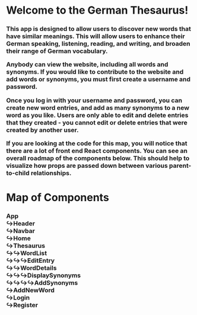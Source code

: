 <h1>Welcome to the German Thesaurus! </h1>

<h3>This app is designed to allow users to discover new words that have similar meanings. This will allow users to enhance their German speaking, listening, reading, and writing, and broaden their range of German vocabulary. 

Anybody can view the website, including all words and synonyms. If you would like to contribute to the website and add words or synonyms, you must first create a username and password.

Once you log in with your username and password, you can create new word entries, and add as many synonyms to a new word as you like. Users are only able to edit and delete entries that they created - you cannot edit or delete entries that were created by another user. 

If you are looking at the code for this map, you will notice that there are a lot of front end React components. You can see an overall roadmap of the components below. This should help to visualize how props are passed down between various parent-to-child relationships.</h3>

<h1>Map of Components</h1>

<h3>
App<br>
  ↪Header<br>
  ↪Navbar<br>
  ↪Home<br>
  ↪Thesaurus<br>
	  ↪↪WordList<br>
		  ↪↪↪EditEntry<br>
	  ↪↪WordDetails<br>
		  ↪↪↪DisplaySynonyms<br>
			  ↪↪↪↪AddSynonyms<br>
  ↪AddNewWord<br>
  ↪Login<br>
  ↪Register<br>


</h3>